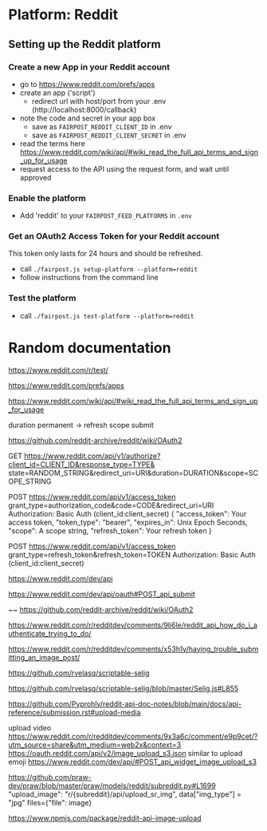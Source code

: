 # Platform: Reddit

## Setting up the Reddit platform

### Create a new App in your Reddit account

- go to https://www.reddit.com/prefs/apps
- create an app ('script')
  - redirect url with host/port from your .env (http://localhost:8000/callback)
- note the code and secret in your app box
  - save as `FAIRPOST_REDDIT_CLIENT_ID` in .env
  - save as `FAIRPOST_REDDIT_CLIENT_SECRET` in .env
- read the terms here https://www.reddit.com/wiki/api/#wiki_read_the_full_api_terms_and_sign_up_for_usage
- request access to the API using the request form, and wait until approved

### Enable the platform
 - Add 'reddit' to your `FAIRPOST_FEED_PLATFORMS` in `.env`

### Get an OAuth2 Access Token for your Reddit account

This token only lasts for 24 hours and should be refreshed.

 - call `./fairpost.js setup-platform --platform=reddit`
 - follow instructions from the command line


### Test the platform
 - call `./fairpost.js test-platform --platform=reddit`
   
# Random documentation

https://www.reddit.com/r/test/

https://www.reddit.com/prefs/apps

https://www.reddit.com/wiki/api/#wiki_read_the_full_api_terms_and_sign_up_for_usage

duration permanent -> refresh
scope submit

https://github.com/reddit-archive/reddit/wiki/OAuth2

GET https://www.reddit.com/api/v1/authorize?client_id=CLIENT_ID&response_type=TYPE&
    state=RANDOM_STRING&redirect_uri=URI&duration=DURATION&scope=SCOPE_STRING

POST https://www.reddit.com/api/v1/access_token
    grant_type=authorization_code&code=CODE&redirect_uri=URI
    Authorization: Basic Auth (client_id:client_secret)
{
    "access_token": Your access token,
    "token_type": "bearer",
    "expires_in": Unix Epoch Seconds,
    "scope": A scope string,
    "refresh_token": Your refresh token
}

POST https://www.reddit.com/api/v1/access_token
    grant_type=refresh_token&refresh_token=TOKEN
    Authorization: Basic Auth (client_id:client_secret)


https://www.reddit.com/dev/api

https://www.reddit.com/dev/api/oauth#POST_api_submit


~~ https://github.com/reddit-archive/reddit/wiki/OAuth2

https://www.reddit.com/r/redditdev/comments/9li6le/reddit_api_how_do_i_authenticate_trying_to_do/


https://www.reddit.com/r/redditdev/comments/x53h1y/having_trouble_submitting_an_image_post/

https://github.com/rvelasq/scriptable-selig

https://github.com/rvelasq/scriptable-selig/blob/master/Selig.js#L855


https://github.com/Pyprohly/reddit-api-doc-notes/blob/main/docs/api-reference/submission.rst#upload-media

upload video
https://www.reddit.com/r/redditdev/comments/9x3a6c/comment/e9p9cet/?utm_source=share&utm_medium=web2x&context=3
https://oauth.reddit.com/api/v2/image_upload_s3.json
similar to upload emoji
https://www.reddit.com/dev/api/#POST_api_widget_image_upload_s3


https://github.com/praw-dev/praw/blob/master/praw/models/reddit/subreddit.py#L1699
"upload_image":            "r/{subreddit}/api/upload_sr_img",
data["img_type"] = "jpg"
files={"file": image}


https://www.npmjs.com/package/reddit-api-image-upload

